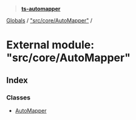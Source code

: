 > **[ts-automapper](../README.md)**

[Globals](../globals.md) / ["src/core/AutoMapper"](_src_core_automapper_.md) /

# External module: "src/core/AutoMapper"

## Index

### Classes

* [AutoMapper](../classes/_src_core_automapper_.automapper.md)